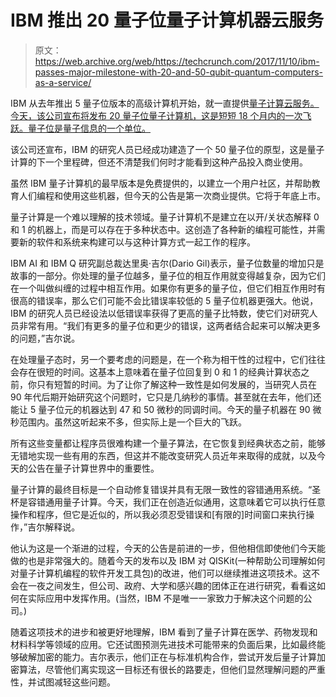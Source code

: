 # IBM 推出 20 量子位量子计算机器云服务 

> 原文：<https://web.archive.org/web/https://techcrunch.com/2017/11/10/ibm-passes-major-milestone-with-20-and-50-qubit-quantum-computers-as-a-service/>

IBM 从去年推出 5 量子位版本的高级计算机开始，就一直提供[量子计算云服务。今天，该公司宣布将发布 20 量子位量子计算机，这是短短 18 个月内的一次飞跃。量子位是量子信息的一个单位。](https://web.archive.org/web/20221206055100/https://beta.techcrunch.com/2016/05/03/ibm-brings-experimental-quantum-computing-to-the-cloud/)

该公司还宣布，IBM 的研究人员已经成功建造了一个 50 量子位的原型，这是量子计算的下一个里程碑，但还不清楚我们何时才能看到这种产品投入商业使用。

虽然 IBM 量子计算机的最早版本是免费提供的，以建立一个用户社区，并帮助教育人们编程和使用这些机器，但今天的公告是第一次商业提供。它将于年底上市。

量子计算是一个难以理解的技术领域。量子计算机不是建立在以开/关状态解释 0 和 1 的机器上，而是可以存在于多种状态中。这创造了各种新的编程可能性，并需要新的软件和系统来构建可以与这种计算方式一起工作的程序。

IBM AI 和 IBM Q 研究副总裁达里奥·吉尔(Dario Gil)表示，量子位数量的增加只是故事的一部分。你处理的量子位越多，量子位的相互作用就变得越复杂，因为它们在一个叫做纠缠的过程中相互作用。如果你有更多的量子位，但它们相互作用时有很高的错误率，那么它们可能不会比错误率较低的 5 量子位机器更强大。他说，IBM 的研究人员已经设法以低错误率获得了更高的量子比特数，使它们对研究人员非常有用。“我们有更多的量子位和更少的错误，这两者结合起来可以解决更多的问题，”吉尔说。

在处理量子态时，另一个要考虑的问题是，在一个称为相干性的过程中，它们往往会存在很短的时间。这基本上意味着在量子位回复到 0 和 1 的经典计算状态之前，你只有短暂的时间。为了让你了解这种一致性是如何发展的，当研究人员在 90 年代后期开始研究这个问题时，它只是几纳秒的事情。甚至就在去年，他们还能让 5 量子位元的机器达到 47 和 50 微秒的同调时间。今天的量子机器在 90 微秒范围内。虽然这听起来不多，但实际上是一个巨大的飞跃。

所有这些变量都让程序员很难构建一个量子算法，在它恢复到经典状态之前，能够无错地实现一些有用的东西，但这并不能改变研究人员近年来取得的成就，以及今天的公告在量子计算世界中的重要性。

量子计算的最终目标是一个自动修复错误并具有无限一致性的容错通用系统。“圣杯是容错通用量子计算。今天，我们正在创造近似通用，这意味着它可以执行任意操作和程序，但它是近似的，所以我必须忍受错误和[有限的]时间窗口来执行操作，”吉尔解释说。

他认为这是一个渐进的过程，今天的公告是前进的一步，但他相信即使他们今天能做的也是非常强大的。随着今天的发布以及 IBM 对 QISKit(一种帮助公司理解如何对量子计算机编程的软件开发工具包)的改进，他们可以继续推进这项技术。这不会在一夜之间发生，但公司、政府、大学和感兴趣的团体正在进行研究，看看这如何在实际应用中发挥作用。(当然，IBM 不是唯一一家致力于解决这个问题的公司。)

随着这项技术的进步和被更好地理解，IBM 看到了量子计算在医学、药物发现和材料科学等领域的应用。它还试图预测先进技术可能带来的负面后果，比如最终能够破解加密的能力。吉尔表示，他们正在与标准机构合作，尝试开发后量子计算加密算法，尽管他们离实现这一目标还有很长的路要走，但他们显然理解问题的严重性，并试图减轻这些问题。